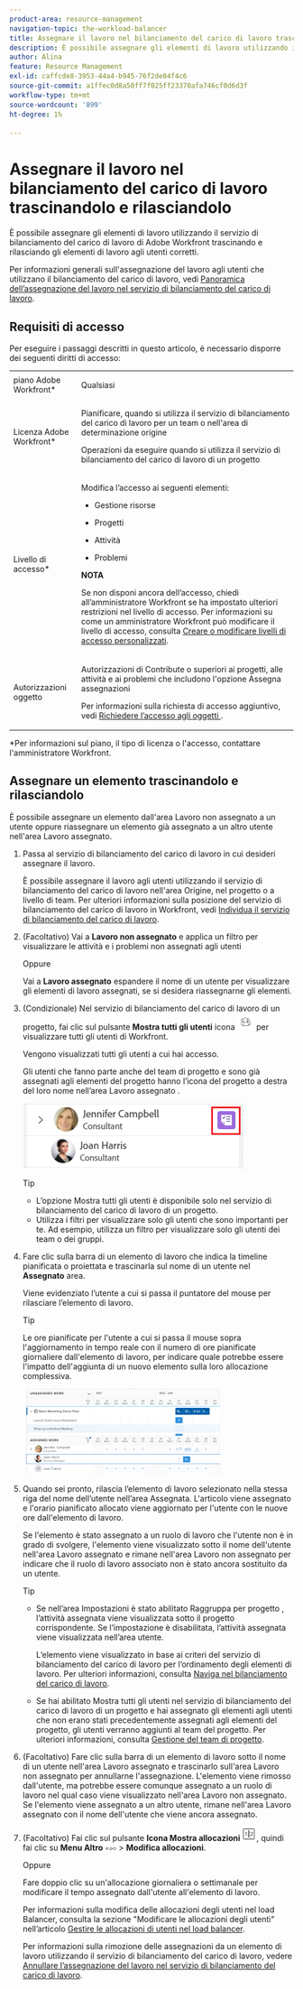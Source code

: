 ```yaml
---
product-area: resource-management
navigation-topic: the-workload-balancer
title: Assegnare il lavoro nel bilanciamento del carico di lavoro trascinandolo e rilasciandolo
description: È possibile assegnare gli elementi di lavoro utilizzando il servizio di bilanciamento del carico di lavoro di Adobe Workfront trascinando e rilasciando gli elementi di lavoro agli utenti corretti.
author: Alina
feature: Resource Management
exl-id: caffcde8-3953-44a4-b945-76f2de84f4c6
source-git-commit: a1ffec0d8a50ff7f025ff23370afa746cf0d6d3f
workflow-type: tm+mt
source-wordcount: '899'
ht-degree: 1%

---
```


# Assegnare il lavoro nel bilanciamento del carico di lavoro trascinandolo e rilasciandolo

<!--remove production and preview preferences at release-->

È possibile assegnare gli elementi di lavoro utilizzando il servizio di bilanciamento del carico di lavoro di Adobe Workfront trascinando e rilasciando gli elementi di lavoro agli utenti corretti.

Per informazioni generali sull&#39;assegnazione del lavoro agli utenti che utilizzano il bilanciamento del carico di lavoro, vedi [Panoramica dell’assegnazione del lavoro nel servizio di bilanciamento del carico di lavoro](../../resource-mgmt/workload-balancer/assign-work-in-workload-balancer.md).

## Requisiti di accesso

Per eseguire i passaggi descritti in questo articolo, è necessario disporre dei seguenti diritti di accesso:

<table style="table-layout:auto"> 
 <col> 
 <col> 
 <tbody> 
  <tr> 
   <td role="rowheader">piano Adobe Workfront*</td> 
   <td> <p>Qualsiasi </p> </td> 
  </tr> 
  <tr> 
   <td role="rowheader">Licenza Adobe Workfront*</td> 
   <td> <p>Pianificare, quando si utilizza il servizio di bilanciamento del carico di lavoro per un team o nell'area di determinazione origine </p>
   <p>Operazioni da eseguire quando si utilizza il servizio di bilanciamento del carico di lavoro di un progetto </p>
 </td> 
  </tr> 
  <tr> 
   <td role="rowheader">Livello di accesso*</td> 
   <td> <p>Modifica l’accesso ai seguenti elementi:</p> 
    <ul> 
     <li> <p>Gestione risorse</p> </li> 
     <li> <p>Progetti</p> </li> 
     <li> <p>Attività</p> </li> 
     <li> <p>Problemi</p> </li> 
    </ul> <p><b>NOTA</b>

Se non disponi ancora dell’accesso, chiedi all’amministratore Workfront se ha impostato ulteriori restrizioni nel livello di accesso. Per informazioni su come un amministratore Workfront può modificare il livello di accesso, consulta <a href="../../administration-and-setup/add-users/configure-and-grant-access/create-modify-access-levels.md" class="MCXref xref">Creare o modificare livelli di accesso personalizzati</a>.</p> </td>
</tr> 
  <tr> 
   <td role="rowheader">Autorizzazioni oggetto</td> 
   <td> <p>Autorizzazioni di Contribute o superiori ai progetti, alle attività e ai problemi che includono l'opzione Assegna assegnazioni</p> <p>Per informazioni sulla richiesta di accesso aggiuntivo, vedi <a href="../../workfront-basics/grant-and-request-access-to-objects/request-access.md" class="MCXref xref">Richiedere l’accesso agli oggetti </a>.</p> </td> 
  </tr> 
 </tbody> 
</table>

&#42;Per informazioni sul piano, il tipo di licenza o l&#39;accesso, contattare l&#39;amministratore Workfront.

## Assegnare un elemento trascinandolo e rilasciandolo

È possibile assegnare un elemento dall&#39;area Lavoro non assegnato a un utente oppure riassegnare un elemento già assegnato a un altro utente nell&#39;area Lavoro assegnato.

1. Passa al servizio di bilanciamento del carico di lavoro in cui desideri assegnare il lavoro.

   È possibile assegnare il lavoro agli utenti utilizzando il servizio di bilanciamento del carico di lavoro nell&#39;area Origine, nel progetto o a livello di team. Per ulteriori informazioni sulla posizione del servizio di bilanciamento del carico di lavoro in Workfront, vedi [Individua il servizio di bilanciamento del carico di lavoro](../../resource-mgmt/workload-balancer/locate-workload-balancer.md).

1. (Facoltativo) Vai a **Lavoro non assegnato** e applica un filtro per visualizzare le attività e i problemi non assegnati agli utenti

   Oppure

   Vai a **Lavoro assegnato** espandere il nome di un utente per visualizzare gli elementi di lavoro assegnati, se si desidera riassegnarne gli elementi.

1. (Condizionale) Nel servizio di bilanciamento del carico di lavoro di un progetto, fai clic sul pulsante **Mostra tutti gli utenti** icona ![](assets/show-all-users-icon-project-workload-balancer.png) per visualizzare tutti gli utenti di Workfront.

   Vengono visualizzati tutti gli utenti a cui hai accesso.

   Gli utenti che fanno parte anche del team di progetto e sono già assegnati agli elementi del progetto hanno l’icona del progetto a destra del loro nome nell’area Lavoro assegnato .

   ![](assets/user-on-the-project-indicator-highlighted-project-workload-balancer.png)


   >[!TIP]
   >
   >* L’opzione Mostra tutti gli utenti è disponibile solo nel servizio di bilanciamento del carico di lavoro di un progetto.
   >* Utilizza i filtri per visualizzare solo gli utenti che sono importanti per te. Ad esempio, utilizza un filtro per visualizzare solo gli utenti dei team o dei gruppi.




1. Fare clic sulla barra di un elemento di lavoro che indica la timeline pianificata o proiettata e trascinarla sul nome di un utente nel **Assegnato** area.

   Viene evidenziato l’utente a cui si passa il puntatore del mouse per rilasciare l’elemento di lavoro.

   >[!TIP]
   >
   >Le ore pianificate per l&#39;utente a cui si passa il mouse sopra l&#39;aggiornamento in tempo reale con il numero di ore pianificate giornaliere dall&#39;elemento di lavoro, per indicare quale potrebbe essere l&#39;impatto dell&#39;aggiunta di un nuovo elemento sulla loro allocazione complessiva.

   ![](assets/drag-drop-item-from-unassigned-to-assigned-wb-nwe-350x152.png)

1. Quando sei pronto, rilascia l’elemento di lavoro selezionato nella stessa riga del nome dell’utente nell’area Assegnata. L&#39;articolo viene assegnato e l&#39;orario pianificato allocato viene aggiornato per l&#39;utente con le nuove ore dall&#39;elemento di lavoro.

   Se l&#39;elemento è stato assegnato a un ruolo di lavoro che l&#39;utente non è in grado di svolgere, l&#39;elemento viene visualizzato sotto il nome dell&#39;utente nell&#39;area Lavoro assegnato e rimane nell&#39;area Lavoro non assegnato per indicare che il ruolo di lavoro associato non è stato ancora sostituito da un utente.

   >[!TIP]
   >
   >* Se nell’area Impostazioni è stato abilitato Raggruppa per progetto , l’attività assegnata viene visualizzata sotto il progetto corrispondente. Se l’impostazione è disabilitata, l’attività assegnata viene visualizzata nell’area utente.
      >
      >
      >     L’elemento viene visualizzato in base ai criteri del servizio di bilanciamento del carico di lavoro per l’ordinamento degli elementi di lavoro. Per ulteriori informazioni, consulta [Naviga nel bilanciamento del carico di lavoro](../../resource-mgmt/workload-balancer/navigate-the-workload-balancer.md).
   >
   >
   >* Se hai abilitato Mostra tutti gli utenti nel servizio di bilanciamento del carico di lavoro di un progetto e hai assegnato gli elementi agli utenti che non erano stati precedentemente assegnati agli elementi del progetto, gli utenti verranno aggiunti al team del progetto. Per ulteriori informazioni, consulta [Gestione del team di progetto](../../manage-work/projects/planning-a-project/manage-project-team.md).



1. (Facoltativo) Fare clic sulla barra di un elemento di lavoro sotto il nome di un utente nell&#39;area Lavoro assegnato e trascinarlo sull&#39;area Lavoro non assegnato per annullarne l&#39;assegnazione. L&#39;elemento viene rimosso dall&#39;utente, ma potrebbe essere comunque assegnato a un ruolo di lavoro nel qual caso viene visualizzato nell&#39;area Lavoro non assegnato. Se l&#39;elemento viene assegnato a un altro utente, rimane nell&#39;area Lavoro assegnato con il nome dell&#39;utente che viene ancora assegnato.
1. (Facoltativo) Fai clic sul pulsante **Icona Mostra allocazioni** ![](assets/show-allocations-icon-small.png), quindi fai clic su **Menu Altro** ![](assets/qs-more-menu.png) > **Modifica allocazioni**.

   <!--
   (make sure these are still called this, and that the icon has not changed)
   -->
   Oppure

   Fare doppio clic su un&#39;allocazione giornaliera o settimanale per modificare il tempo assegnato dall&#39;utente all&#39;elemento di lavoro.

   Per informazioni sulla modifica delle allocazioni degli utenti nel load Balancer, consulta la sezione &quot;Modificare le allocazioni degli utenti&quot; nell’articolo [Gestire le allocazioni di utenti nel load balancer](../../resource-mgmt/workload-balancer/manage-user-allocations-workload-balancer.md).

   Per informazioni sulla rimozione delle assegnazioni da un elemento di lavoro utilizzando il servizio di bilanciamento del carico di lavoro, vedere [Annullare l’assegnazione del lavoro nel servizio di bilanciamento del carico di lavoro](../../resource-mgmt/workload-balancer/unassign-work-in-workload-balancer.md).


